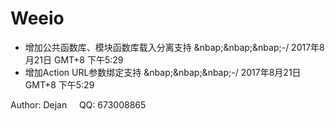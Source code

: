 # Weeio

* 增加公共函数库、模块函数库载入分离支持 &nbap;&nbap;&nbap;-/ 2017年8月21日 GMT+8 下午5:29
* 增加Action URL参数绑定支持 &nbap;&nbap;&nbap;-/ 2017年8月21日 GMT+8 下午5:29

Author: Dejan &nbsp;&nbsp;&nbsp;  QQ: 673008865
